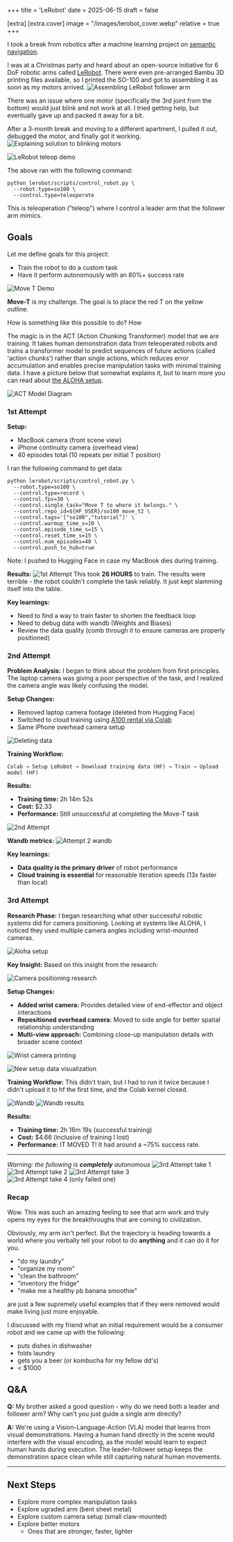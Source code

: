 +++
title = 'LeRobot'
date = 2025-06-15
draft = false

[extra]
[extra.cover]
    image = "/images/lerobot_cover.webp"
    relative = true
+++

I took a break from robotics after a machine learning project on [semantic navigation](https://github.com/abenstirling/SemanticNavigation). 

I was at a Christmas party and heard about an open-source initiative for 6 DoF robotic arms called [LeRobot](https://github.com/huggingface/lerobot). There were even pre-arranged Bambu 3D printing files available, so I printed the SO-100 and got to assembling it as soon as my motors arrived. 
![Assembling LeRobot follower arm](/posts/lerobot_1.webp)

There was an issue where one motor (specifically the 3rd joint from the bottom) would just blink and not work at all. I tried getting help, but eventually gave up and packed it away for a bit. 

After a 3-month break and moving to a different apartment, I pulled it out, debugged the motor, and finally got it working.
![Explaining solution to blinking motors](/posts/lerobot_2.5.webp)

![LeRobot teleop demo](/posts/lerobot_3.webp)

The above ran with the following command: 
```
python lerobot/scripts/control_robot.py \
  --robot.type=so100 \
  --control.type=teleoperate
```
This is teleoperation ("teleop") where I control a leader arm that the follower arm mimics. 

## Goals
Let me define goals for this project:
- Train the robot to do a custom task 
- Have it perform autonomously with an 80%+ success rate

![Move T Demo](/posts/lerobot_2.webp)

**Move-T** is my challenge. The goal is to place the red T on the yellow outline. 

How is something like this possible to do? How 

The magic is in the ACT (Action Chunking Transformer) model that we are training. It takes human demonstration data from teleoperated robots and trains a transformer model to predict sequences of future actions (called 'action chunks') rather than single actions, which reduces error accumulation and enables precise manipulation tasks with minimal training data. I have a picture below that somewhat explains it, but to learn more you can read about [the ALOHA setup](https://tonyzhaozh.github.io/aloha/). 

![ACT Model Diagram](/posts/lerobot_18.webp)


### 1st Attempt
**Setup:**
- MacBook camera (front scene view)
- iPhone continuity camera (overhead view)
- 40 episodes total (10 repeats per initial T position)

I ran the following command to get data: 
```
python lerobot/scripts/control_robot.py \
  --robot.type=so100 \
  --control.type=record \
  --control.fps=30 \
  --control.single_task="Move T to where it belongs." \
  --control.repo_id=${HF_USER}/so100_move_t2 \
  --control.tags='["so100","tutorial"]' \
  --control.warmup_time_s=10 \
  --control.episode_time_s=15 \
  --control.reset_time_s=15 \
  --control.num_episodes=40 \
  --control.push_to_hub=true
```
Note: I pushed to Hugging Face in case my MacBook dies during training. 

**Results:** 
![1st Attempt](/posts/lerobot_4.webp)
This took **26 HOURS** to train. The results were terrible - the robot couldn't complete the task reliably. It just kept slamming itself into the table. 

**Key learnings:** 
- Need to find a way to train faster to shorten the feedback loop
- Need to debug data with wandb (Weights and Biases)
- Review the data quality (comb through it to ensure cameras are properly positioned)

### 2nd Attempt

**Problem Analysis:**
I began to think about the problem from first principles. The laptop camera was giving a poor perspective of the task, and I realized the camera angle was likely confusing the model.

**Setup Changes:**
- Removed laptop camera footage (deleted from Hugging Face)
- Switched to cloud training using [A100 rental via Colab](https://huggingface.co/docs/lerobot/notebooks)
- Same iPhone overhead camera setup

![Deleting data](/posts/lerobot_5.webp)

**Training Workflow:** 
```
Colab → Setup LeRobot → Download training data (HF) → Train → Upload model (HF)
```

**Results:**
- **Training time:** 2h 14m 52s  
- **Cost:** $2.33
- **Performance:** Still unsuccessful at completing the Move-T task

![2nd Attempt](/posts/lerobot_6.webp)

**Wandb metrics:**
![Attempt 2 wandb](/posts/lerobot_7.webp)

**Key learnings:** 
- **Data quality is the primary driver** of robot performance 
- **Cloud training is essential** for reasonable iteration speeds (13x faster than local) 

### 3rd Attempt

**Research Phase:**
I began researching what other successful robotic systems did for camera positioning. Looking at systems like ALOHA, I noticed they used multiple camera angles including wrist-mounted cameras.

![Aloha setup](/posts/lerobot_8.webp)

**Key Insight:**
Based on this insight from the research:

![Camera positioning research](/posts/lerobot_9.webp)

**Setup Changes:**
- **Added wrist camera:** Provides detailed view of end-effector and object interactions
- **Repositioned overhead camera:** Moved to side angle for better spatial relationship understanding
- **Multi-view approach:** Combining close-up manipulation details with broader scene context

![Wrist camera printing](/posts/lerobot_10.webp)

![New setup data visualization](/posts/lerobot_17.webp)

**Training Workflow:** 
This didn't train, but I had to run it twice because I didn't upload it to hf the first time, and the Colab kernel closed.    

![Wandb ](/posts/lerobot_15.webp)
![Wandb results](/posts/lerobot_16.webp)

**Results:**
- **Training time:** 2h 16m 19s (successful training)
- **Cost:** $4.66 (inclusive of training I lost)
- **Performance:** IT MOVED T! It had around a ~75% success rate.
---
*Warning: the following is **completely** autonomous*
![3rd Attempt take 1](/posts/lerobot_11.webp)
![3rd Attempt take 2](/posts/lerobot_12.webp)
![3rd Attempt take 3](/posts/lerobot_13.webp)
![3rd Attempt take 4 (only failed one)](/posts/lerobot_14.webp)


### Recap
Wow. This was such an amazing feeling to see that arm work and truly opens my eyes for the breakthroughs that are coming to civilization. 

Obviously, my arm isn't perfect. But the trajectory is heading towards a world where you verbally tell your robot to do **anything** and it can do it for you. 

- "do my laundry" 
- "organize my room" 
- "clean the bathroom" 
- "inventory the fridge" 
- "make me a healthy pb banana smoothie" 

are just a few supremely useful examples that if they were removed would make living just more enjoyable. 

I discussed with my friend what an initial requirement would be a consumer robot and we came up with the following: 
- puts dishes in dishwasher
- folds laundry 
- gets you a beer (or kombucha for my fellow dd's)
- < $1000







## Q&A

**Q:** My brother asked a good question - why do we need both a leader and follower arm? Why can't you just guide a single arm directly?

**A:** We're using a Vision-Language-Action (VLA) model that learns from visual demonstrations. Having a human hand directly in the scene would interfere with the visual encoding, as the model would learn to expect human hands during execution. The leader-follower setup keeps the demonstration space clean while still capturing natural human movements.

---

## Next Steps
- Explore more complex manipulation tasks
- Explore ugraded arm (bent sheet metal)
- Explore custom camera setup (small claw-mounted)
- Explore better motors 
    - Ones that are stronger, faster, lighter
